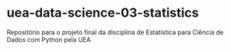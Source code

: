 # uea-data-science-03-statistics
Repositório para o projeto final da disciplina de Estatística para Ciência de Dados com Python pela UEA
